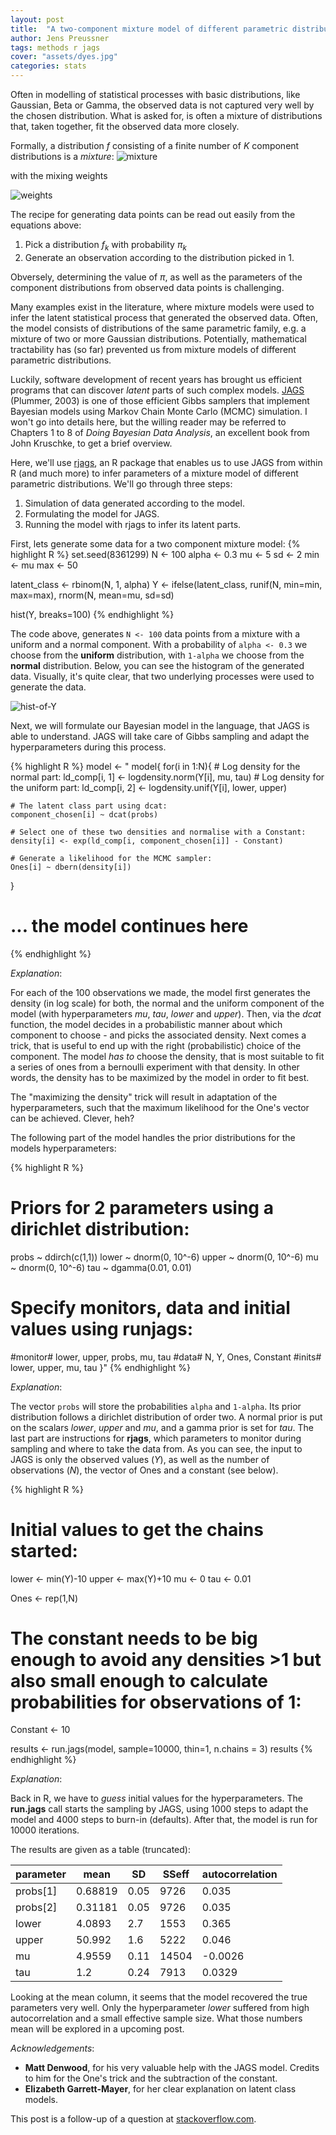 ```yaml
---
layout: post
title:  "A two-component mixture model of different parametric distributions"
author: Jens Preussner
tags: methods r jags
cover: "assets/dyes.jpg"
categories: stats
---
```


Often in modelling of statistical processes with basic distributions, like Gaussian, Beta or Gamma, the observed data is not captured very well by the chosen distribution.
What is asked for, is often a mixture of distributions that, taken together, fit the observed data more closely.

Formally, a distribution *f* consisting of a finite number of *K* component distributions is a *mixture*: 
![mixture](http://jenzopr.github.io/assets/jags-finite-component-mixture/mixture.png)

with the mixing weights 

![weights](http://jenzopr.github.io/assets/jags-finite-component-mixture/weights.png)

The recipe for generating data points can be read out easily from the equations above:

1. Pick a distribution *f<sub>k</sub>* with probability *&pi;<sub>k</sub>* 
2. Generate an observation according to the distribution picked in 1.

Obversely, determining the value of *&pi;*, as well as the parameters of the component distributions from observed data points is challenging.

Many examples exist in the literature, where mixture models were used to infer the latent statistical process that generated the observed data.
Often, the model consists of distributions of the same parametric family, e.g. a mixture of two or more Gaussian distributions. Potentially, mathematical tractability has (so far) prevented us from mixture models of different parametric distributions. 

Luckily, software development of recent years has brought us efficient programs that can discover *latent* parts of such complex models. [JAGS](https://sourceforge.net/projects/mcmc-jags/) (Plummer, 2003) is one of those efficient Gibbs samplers that implement Bayesian models using Markov Chain Monte Carlo (MCMC) simulation. I won't go into details here, but the willing reader may be referred to Chapters 1 to 8 of *Doing Bayesian Data Analysis*, an excellent book from John Kruschke, to get a brief overview.

Here, we'll use [rjags](http://runjags.sourceforge.net/), an R package that enables us to use JAGS from within R (and much more) to infer parameters of a mixture model of different parametric distributions. 
We'll go through three steps:

1. Simulation of data generated according to the model.
2. Formulating the model for JAGS.
3. Running the model with rjags to infer its latent parts.

First, lets generate some data for a two component mixture model:
{% highlight R %}
set.seed(8361299)
N <- 100
alpha <- 0.3
mu <- 5
sd <- 2
min <- mu
max <- 50

latent_class <- rbinom(N, 1, alpha)
Y <- ifelse(latent_class, runif(N, min=min, max=max), rnorm(N, mean=mu, sd=sd)

hist(Y, breaks=100)
{% endhighlight %}

The code above, generates `N <- 100` data points from a mixture with a uniform and a normal component. With a probability of `alpha <- 0.3` we choose from the **uniform** distribution, with `1-alpha` we choose from the **normal** distribution.
Below, you can see the histogram of the generated data. Visually, it's quite clear, that two underlying processes were used to generate the data.

![hist-of-Y](http://jenzopr.github.io/assets/jags-finite-component-mixture/Y-hist.png)

Next, we will formulate our Bayesian model in the language, that JAGS is able to understand. JAGS will take care of Gibbs sampling and adapt the hyperparameters during this process.

{% highlight R %}
model <- "
model{
  for(i in 1:N){
    # Log density for the normal part:
    ld_comp[i, 1] <- logdensity.norm(Y[i], mu, tau)
    # Log density for the uniform part:
    ld_comp[i, 2] <- logdensity.unif(Y[i], lower, upper)
    
    # The latent class part using dcat:
    component_chosen[i] ~ dcat(probs)
    
    # Select one of these two densities and normalise with a Constant:
    density[i] <- exp(ld_comp[i, component_chosen[i]] - Constant)
    
    # Generate a likelihood for the MCMC sampler:
    Ones[i] ~ dbern(density[i])
  }
# ... the model continues here
{% endhighlight %}

*Explanation*:

For each of the 100 observations we made, the model first generates the density (in log scale) for both, the normal and the uniform component of the model (with hyperparameters *mu*, *tau*, *lower* and *upper*). Then, via the *dcat* function, the model decides in a probabilistic manner about which component to choose - and picks the associated density.
Next comes a trick, that is useful to end up with the right (probabilistic) choice of the component. The model *has to* choose the density, that is most suitable to fit a series of ones from a bernoulli experiment with that density. In other words, the density has to be maximized by the model in order to fit best.

The "maximizing the density" trick will result in adaptation of the hyperparameters, such that the maximum likelihood for the One's vector can be achieved. Clever, heh?

The following part of the model handles the prior distributions for the models hyperparameters:

{% highlight R %}
# Priors for 2 parameters using a dirichlet distribution:
probs ~ ddirch(c(1,1))
lower ~ dnorm(0, 10^-6)
upper ~ dnorm(0, 10^-6)
mu ~ dnorm(0, 10^-6)
tau ~ dgamma(0.01, 0.01)

# Specify monitors, data and initial values using runjags:
#monitor# lower, upper, probs, mu, tau
#data# N, Y, Ones, Constant
#inits# lower, upper, mu, tau
}"
{% endhighlight %}

*Explanation*:

The vector `probs` will store the probabilities `alpha` and `1-alpha`. Its prior distribution follows a dirichlet distribution of order two.
A normal prior is put on the scalars *lower*, *upper* and *mu*, and a gamma prior is set for *tau*. The last part are instructions for **rjags**, which parameters to monitor during sampling and where to take the data from.
As you can see, the input to JAGS is only the observed values (*Y*), as well as the number of observations (*N*), the vector of Ones and a constant (see below).

{% highlight R %}
# Initial values to get the chains started:
lower <- min(Y)-10
upper <- max(Y)+10
mu <- 0
tau <- 0.01

Ones <- rep(1,N)

# The constant needs to be big enough to avoid any densities >1 but also small enough to calculate probabilities for observations of 1:
Constant <- 10

results <- run.jags(model, sample=10000, thin=1, n.chains = 3)
results
{% endhighlight %}

*Explanation*:

Back in R, we have to *guess* initial values for the hyperparameters. The **run.jags** call starts the sampling by JAGS, using 1000 steps to adapt the model and 4000 steps to burn-in (defaults). After that, the model is run for 10000 iterations.

The results are given as a table (truncated): 

parameter | mean | SD | SSeff | autocorrelation
--------- | ---- | -- | ----- | ---------------
probs[1] | 0.68819 | 0.05 | 9726 | 0.035
probs[2] | 0.31181 | 0.05 | 9726 | 0.035
lower | 4.0893 | 2.7 | 1553 | 0.365
upper | 50.992 | 1.6 | 5222 | 0.046
mu | 4.9559 | 0.11 | 14504 | -0.0026
tau | 1.2 | 0.24 | 7913 | 0.0329

Looking at the mean column, it seems that the model recovered the true parameters very well. Only the hyperparameter *lower* suffered from high autocorrelation and a small effective sample size.
What those numbers mean will be explored in a upcoming post. 


*Acknowledgements*: 

* **Matt Denwood**, for his very valuable help with the JAGS model. Credits to him for the One's trick and the subtraction of the constant.
* **Elizabeth Garrett-Mayer**, for her clear explanation on latent class models.

This post is a follow-up of a question at [stackoverflow.com](http://stackoverflow.com/questions/36609365/how-to-model-a-mixture-of-finite-components-from-different-parametric-families-w).
